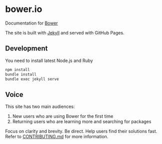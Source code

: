 # bower.io

Documentation for [Bower](https://bower.io)

The site is built with [Jekyll](http://jekyllrb.com) and served with GitHub Pages.

## Development

You need to install latest  Node.js and Ruby

``` bash
npm install
bundle install
bundle exec jekyll serve
```

## Voice

This site has two main audiences:

1. New users who are using Bower for the first time
2. Returning users who are learning more and searching for packages

Focus on clarity and brevity. Be direct. Help users find their solutions fast. Refer to [CONTRIBUTING.md](https://github.com/bower/bower.github.io/blob/master/CONTRIBUTING.md) for more information.
